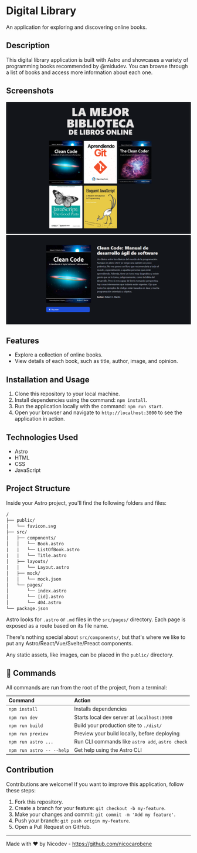 # Digital Library

An application for exploring and discovering online books.

## Description

This digital library application is built with Astro and showcases a variety of programming books recommended by @midudev. You can browse through a list of books and access more information about each one.

## Screenshots

![Image Text](https://github.com/nicocarobene/bibliotecaDigital/blob/main/src/assets/home.png)
![Image Text](https://github.com/nicocarobene/bibliotecaDigital/blob/main/src/assets/book.png)

## Features

- Explore a collection of online books.
- View details of each book, such as title, author, image, and opinion.

## Installation and Usage

1. Clone this repository to your local machine.
2. Install dependencies using the command: `npm install`.
3. Run the application locally with the command: `npm run start`.
4. Open your browser and navigate to `http://localhost:3000` to see the application in action.

## Technologies Used

- Astro
- HTML
- CSS
- JavaScript

## Project Structure

Inside your Astro project, you'll find the following folders and files:


```
/
├── public/
│   └── favicon.svg
├── src/
│   ├── components/
│   │   └── Book.astro
|   |   └── ListOfBook.astro
|   |   └── Title.astro
│   ├── layouts/
│   │   └── Layout.astro
│   ├── mock/
│   │   └── mock.json
│   └── pages/
│       └── index.astro
│       └── [id].astro
│       └── 404.astro
└── package.json
```

Astro looks for `.astro` or `.md` files in the `src/pages/` directory. Each page is exposed as a route based on its file name.

There's nothing special about `src/components/`, but that's where we like to put any Astro/React/Vue/Svelte/Preact components.

Any static assets, like images, can be placed in the `public/` directory.

## 🧞 Commands

All commands are run from the root of the project, from a terminal:

| Command                   | Action                                           |
| :------------------------ | :----------------------------------------------- |
| `npm install`             | Installs dependencies                            |
| `npm run dev`             | Starts local dev server at `localhost:3000`      |
| `npm run build`           | Build your production site to `./dist/`          |
| `npm run preview`         | Preview your build locally, before deploying     |
| `npm run astro ...`       | Run CLI commands like `astro add`, `astro check` |
| `npm run astro -- --help` | Get help using the Astro CLI                     |

## Contribution

Contributions are welcome! If you want to improve this application, follow these steps:

1. Fork this repository.
2. Create a branch for your feature: `git checkout -b my-feature`.
3. Make your changes and commit: `git commit -m 'Add my feature'`.
4. Push your branch: `git push origin my-feature`.
5. Open a Pull Request on GitHub.

---
Made with ❤️ by Nicodev - https://github.com/nicocarobene
